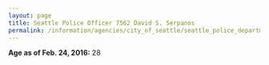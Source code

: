 ```yaml
---
layout: page
title: Seattle Police Officer 7562 David S. Serpanos
permalink: /information/agencies/city_of_seattle/seattle_police_department/copbook/7562/
---
```


**Age as of Feb. 24, 2016:** 28
